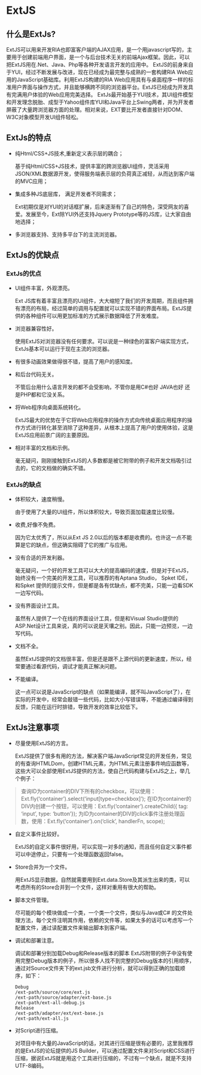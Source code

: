 # ExtJS

## 什么是ExtJs?

ExtJS可以用来开发RIA也即富客户端的AJAX应用，是一个用javascript写的，主要用于创建前端用户界面，是一个与后台技术无关的前端Ajax框架。因此，可以把ExtJS用在.Net、Java、Php等各种开发语言开发的应用中。
ExtJS的前身来自于YUI，经过不断发展与改进，现在已经成为最完整与成熟的一套构建RIA Web应用的JavaScript基础库。利用ExtJS构建的RIA Web应用具有与桌面程序一样的标准用户界面与操作方式，并且能够横跨不同的浏览器平台。ExtJS已经成为开发具有完满用户体验的Web应用完美选择。
ExtJs最开始基于YUI技术，其UI组件模型和开发理念脱胎、成型于Yahoo组件库YUI和Java平台上Swing两者，并为开发者屏蔽了大量跨浏览器方面的处理。相对来说，EXT要比开发者直接针对DOM、W3C对象模型开发UI组件轻松。

## ExtJs的特点

- 纯Html/CSS+JS技术,重新定义表示层的耦合；

  基于纯Html/CSS+JS技术，提供丰富的跨浏览器UI组件，灵活采用JSON/XML数据源开发，使得服务端表示层的负荷真正减轻，从而达到客户端的MVC应用；

- 集成多种JS底层库， 满足开发者不同需求；

  Ext初期仅是对YUI的对话框扩展，后来逐渐有了自己的特色，深受网友的喜爱。发展至今，Ext除YUI外还支持Jquery Prototype等的JS库，让大家自由地选择；

- 多浏览器支持、支持多平台下的主流浏览器。

## ExtJs的优缺点

### ExtJs的优点

- UI组件丰富，外观漂亮。

  Ext JS库有着丰富且漂亮的UI组件，大大缩短了我们的开发周期，而且组件拥有漂亮的布局，经过简单的调用与配置就可以实现不错的界面布局。ExtJS提供的各种组件可以用更加标准的方式展示数据降低了开发难度。

- 浏览器兼容性好。

  使用ExtJS对浏览器没有任何要求。可以说是一种绿色的富客户端实现方式，ExtJs基本可以运行于现在主流的浏览器。

- 有很多动画效果做得很不错，提高了用户的感知度。

- 和后台代码无关。

  不管后台用什么语言开发的都不会受影响，不管你是用C#也好 JAVA也好 还是PHP都和它没关系。

- 将Web程序向桌面系统转化。

  ExtJS最大的优势在于它将Web应用程序的操作方式向传统桌面应用程序的操作方式进行转化甚至消除了这种差异，从根本上提高了用户的使用体验，这是ExtJS应用前景广阔的主要原因。

- 相对丰富的文档和示例。

  毫无疑问，刚刚接触到ExtJS的人多数都是被它附带的例子和开发文档吸引过去的，它的文档做的确实不错。

### ExtJs的缺点

- 体积较大，速度稍慢。

  由于使用了大量的UI组件，所以体积较大，导致页面加载速度比较慢。　

- 收费,好像不免费。

  因为它太优秀了，所以从Ext JS 2.0以后的版本都是收费的。也许这一点不能算是它的缺点，但这确实阻碍了它的推广与应用。

- 没有合适的开发利器。

  毫无疑问，一个好的开发工具可以大大的提高编码的速度，但是对于ExtJS，始终没有一个完美的开发工具，可以推荐的有Aptana Studio， Spket IDE，和Spket 提供的提示文件，但是都是各有优缺点，都不完美，只能一边看SDK一边写代码。

- 没有界面设计工具。

  虽然有人提供了一个在线的界面设计工具，但是和Visual Studio提供的ASP.Net设计工具来说，真的可以说是天壤之别。因此，只能一边预览，一边写代码。

- 文档不全。

  虽然ExtJS提供的文档很丰富，但是还是跟不上源代码的更新速度，所以，经常要通过看源代码，调试才能真正解决问题。

- 不能编译。

  这一点可以说是JavaScript的缺点（如果能编译，就不叫JavaScript了），在实际的开发中，经常会敲错一些代码，比如大小写错误等，不能通过编译得到反馈，只能在运行时排错，导致开发的效率比较低下。

## ExtJs注意事项

- 尽量使用ExtJS的方言。

  ExtJS提供了很多有用的方法，解决客户端JavaScript常见的开发任务，常见的有查询HTMLDom，创建HTML元素，为HTML元素注册事件响应函数等，这些大可以全部使用ExtJS提供的方法，使自己代码构建与ExtJS之上，举几个例子：

> 查询ID为container的DIV下所有的checkbox，可以使用：Ext.fly(‘container’).select(‘input[type=checkbox]’);
> 在ID为container的DIV内创建一个按钮，可以使用：Ext.fly(‘container’).createChild({ tag: ‘input’, type: ‘button’});
> 为ID为container的DIV的click事件注册处理函数，使用：Ext.fly(‘container’).on(‘click’, handlerFn, scope);

- 自定义事件比较好。

  ExtJS的自定义事件很好用，可以实现一对多的通知，而且任何自定义事件都可以中途停止，只要有一个处理函数返回false。

- Store合并为一个文件。

  用ExtJS显示数据，自然就需要用到Ext.data.Store及其派生出来的类，可以考虑所有的Store合并到一个文件，这样对重用有很大的帮助。

- 脚本文件管理。

  尽可能的每个模块做成一个类，一个类一个文件，类似与Java或C# 的文件处理方法，每个文件注明其作用，依赖的文件等，如果太多的话可以考虑写一个配置文件，通过读配置文件来输出脚本到客户端。

- 调试和部署注意。

  调试和部署分别加载Debug和Release版本的脚本 ExtJS附带的例子中没有使用完整Debug版本的例子，所以很多人找不到完整的Debug版本的引用顺序，通过对Source文件夹下的ext.jsb文件进行分析，就可以得到正确的加载顺序，如下：

  ```
  Debug
  /ext-path/source/core/ext.js
  /ext-path/source/adapter/ext-base.js
  /ext-path/ext-all-debug.js
  Release
  /ext-path/adapter/ext/ext-base.js
  /ext-path/ext-all.js
  ```

- 对Script进行压缩。

  对项目中有大量的JavaScript的话，对其进行压缩是很有必要的，这里我推荐的是ExtJS的论坛提供的JS Builder，可以通过配置文件来对Script和CSS进行压缩，据说ExtJS就是用这个工具进行压缩的，不过有一个缺点，就是不支持UTF-8编码。